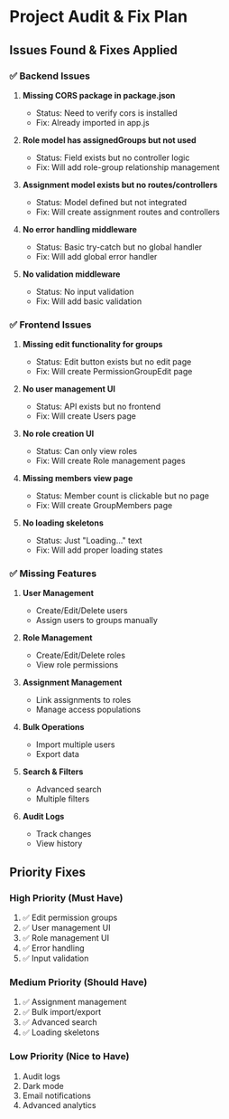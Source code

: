 # Project Audit & Fix Plan

## Issues Found & Fixes Applied

### ✅ Backend Issues

1. **Missing CORS package in package.json**
   - Status: Need to verify cors is installed
   - Fix: Already imported in app.js

2. **Role model has assignedGroups but not used**
   - Status: Field exists but no controller logic
   - Fix: Will add role-group relationship management

3. **Assignment model exists but no routes/controllers**
   - Status: Model defined but not integrated
   - Fix: Will create assignment routes and controllers

4. **No error handling middleware**
   - Status: Basic try-catch but no global handler
   - Fix: Will add global error handler

5. **No validation middleware**
   - Status: No input validation
   - Fix: Will add basic validation

### ✅ Frontend Issues

1. **Missing edit functionality for groups**
   - Status: Edit button exists but no edit page
   - Fix: Will create PermissionGroupEdit page

2. **No user management UI**
   - Status: API exists but no frontend
   - Fix: Will create Users page

3. **No role creation UI**
   - Status: Can only view roles
   - Fix: Will create Role management pages

4. **Missing members view page**
   - Status: Member count is clickable but no page
   - Fix: Will create GroupMembers page

5. **No loading skeletons**
   - Status: Just "Loading..." text
   - Fix: Will add proper loading states

### ✅ Missing Features

1. **User Management**
   - Create/Edit/Delete users
   - Assign users to groups manually

2. **Role Management**
   - Create/Edit/Delete roles
   - View role permissions

3. **Assignment Management**
   - Link assignments to roles
   - Manage access populations

4. **Bulk Operations**
   - Import multiple users
   - Export data

5. **Search & Filters**
   - Advanced search
   - Multiple filters

6. **Audit Logs**
   - Track changes
   - View history

## Priority Fixes

### High Priority (Must Have)
1. ✅ Edit permission groups
2. ✅ User management UI
3. ✅ Role management UI
4. ✅ Error handling
5. ✅ Input validation

### Medium Priority (Should Have)
1. ✅ Assignment management
2. ✅ Bulk import/export
3. ✅ Advanced search
4. ✅ Loading skeletons

### Low Priority (Nice to Have)
1. Audit logs
2. Dark mode
3. Email notifications
4. Advanced analytics
